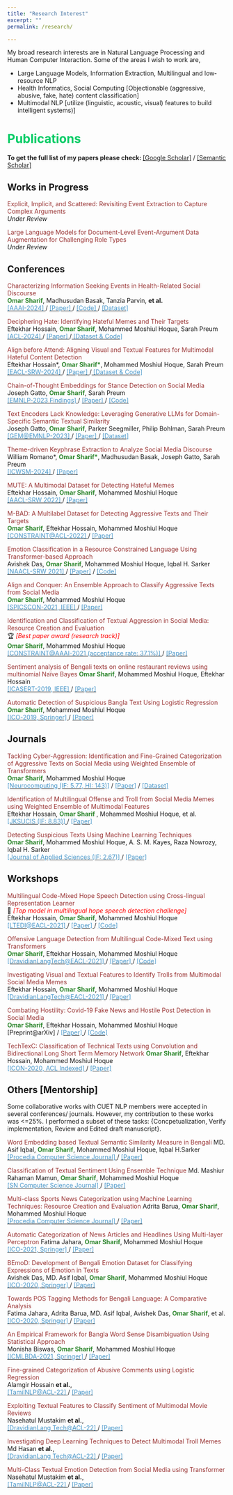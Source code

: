 ```yaml
---
title: "Research Interest"
excerpt: ""
permalink: /research/

---
```


My broad research interests are in Natural Language Processing and Human Computer Interaction. Some of the areas I wish to work are,

 * Large Language Models, Information Extraction, Multilingual and low‐resource NLP
 * Health Informatics, Social Computing [Objectionable (aggressive, abusive, fake, hate) content classification]
 * Multimodal NLP [utilize (linguistic, acoustic, visual) features to build intelligent systems)]
 
  
<!--
  ## <font color="#00cc66"> Research Statement </font>  
    Will write my research statement here.
  *<font color="#ff6633">Omar Sharif</font>*
-->

# <font color="#00cc66"> Publications </font> 

<b>To get the full list of my papers please check: </b>[[Google Scholar]](https://scholar.google.com/citations?hl=en&user=TBBRv2wAAAAJ&view_op=list_works&authuser=1&sortby=pubdate) / [[Semantic Scholar]](https://www.semanticscholar.org/author/Omar-Sharif/2073472600)

## <font > Works in Progress </font> 

<font color="#993333">Explicit, Implicit, and Scattered: Revisiting Event Extraction to Capture Complex Arguments</font>     
*<font >Under Review</font>*  

<font color="#993333">Large Language Models for Document-Level Event-Argument Data Augmentation for Challenging Role Types</font>     
*<font >Under Review</font>*  

## <font> Conferences </font> 
 <font color="#993333"> Characterizing Information Seeking Events in Health-Related Social Discourse</font>  
 <b><font color="#2d862d">Omar Sharif</font></b>, Madhusudan Basak, Tanzia Parvin, <b>et al.</b>    
 [<font color="#4796C9"> [AAAI-2024] </font>](https://aaai.org/aaai-conference/call-for-the-special-track-on-ai-for-social-impact/) / [<font color="#4796C9">[Paper] </font>](https://arxiv.org/pdf/2308.09156.pdf) / [<font   color="#4796C9"> [Code] </font>](https://github.com/omar-sharif03/AAAI-2024/tree/main/Codes) / [<font   color="#4796C9"> [Dataset] </font>](https://github.com/omar-sharif03/AAAI-2024/tree/main/AAAI-2024-Dataset)

 <font color="#993333"> Deciphering Hate: Identifying Hateful Memes and Their Targets</font>  
  Eftekhar Hossain, <b><font color="#2d862d">Omar Sharif</font></b>, Mohammed Moshiul Hoque, Sarah Preum  
  [<font color="#4796C9"> [ACL-2024] </font>](https://2024.aclweb.org/) / [<font color="#4796C9">[Paper] </font>](https://arxiv.org/abs/2403.10829)/[<font color="#4796C9"> [Dataset & Code] </font>](https://github.com/eftekhar-hossain/Bengali-Hateful-Memes)

 <font color="#993333"> Align before Attend: Aligning Visual and Textual Features for Multimodal Hateful Content Detection </font>  
  Eftekhar Hossain*, <b><font color="#2d862d">Omar Sharif*</font></b>, Mohammed Moshiul Hoque, Sarah Preum  
  [<font color="#4796C9"> [EACL-SRW-2024] </font>](https://2024.eacl.org/) / [<font color="#4796C9">[Paper] </font>](https://aclanthology.org/2024.eacl-srw.12/)/[<font color="#4796C9"> [Dataset & Code] </font>](https://github.com/eftekhar-hossain/Bengali-Hateful-Memes)

 <font color="#993333"> Chain-of-Thought Embeddings for Stance Detection on Social Media</font>  
  Joseph Gatto, <b><font color="#2d862d">Omar Sharif</font></b>, Sarah Preum   
  [<font color="#4796C9"> [EMNLP-2023 Findings] </font>](https://2023.emnlp.org/) / [<font color="#4796C9">[Paper] </font>](https://aclanthology.org/2023.findings-emnlp.273/) / [<font   color="#4796C9"> [Code] </font>](https://github.com/JosephGatto/Chain-of-Thought-Embeddings)

 <font color="#993333"> Text Encoders Lack Knowledge: Leveraging Generative LLMs for
Domain-Specific Semantic Textual Similarity</font>  
  Joseph Gatto, <b><font color="#2d862d">Omar Sharif</font></b>, Parker Seegmiller, Philip Bohlman, Sarah Preum   
  [<font color="#4796C9"> [GEM@EMNLP-2023] </font>](https://gem-benchmark.com/workshop) / [<font color="#4796C9">[Paper] </font>](https://aclanthology.org/2023.gem-1.23/) / [<font color="#4796C9"> [Dataset] </font>](https://github.com/Persist-Lab/Domain-Specific-STS) 
  
 <font color="#993333"> Theme-driven Keyphrase Extraction to Analyze Social Media Discourse</font>  
  William Romano*, <b><font color="#2d862d">Omar Sharif*</font></b>, Madhusudan Basak, Joseph Gatto, Sarah Preum  
  [<font color="#4796C9"> [ICWSM-2024] </font>](https://www.icwsm.org/2023/index.html/call_for_submissions.html) / [<font color="#4796C9">[Paper] </font>](https://arxiv.org/abs/2301.11508)

<!--

<font color="#993333"> MemoSen: A Multimodal Dataset for Sentiment Analysis of Memes</font>  
  Eftekhar Hossain, <b><font color="#2d862d">Omar Sharif</font></b>, Mohammed Moshiul Hoque  
  [<font color="#4796C9"> [LREC-2022] </font>](https://lrec2022.lrec-conf.org/en/) / [<font color="#4796C9">[Paper] </font>](http://www.lrec-conf.org/proceedings/lrec2022/pdf/2022.lrec-1.165.pdf)

-->

  <font color="#993333"> MUTE: A Multimodal Dataset for Detecting Hateful Memes</font>  
  Eftekhar Hossain, <b><font color="#2d862d">Omar Sharif</font></b>, Mohammed Moshiul Hoque  
  [<font color="#4796C9"> [AACL-SRW 2022] </font>](https://www.aacl2022.org/) / [<font color="#4796C9">[Paper] </font>](https://aclanthology.org/2022.aacl-srw.5/)
  
  <font color="#993333"> M-BAD: A Multilabel Dataset for Detecting Aggressive Texts and Their Targets </font>  
  <b><font color="#2d862d">Omar Sharif</font></b>, Eftekhar Hossain, Mohammed Moshiul Hoque  
  [<font color="	#4796C9"> [CONSTRAINT@ACL-2022] </font>](https://lcs2.iiitd.edu.in/CONSTRAINT-2022/) / [<font color="#4796C9">[Paper] </font>](https://aclanthology.org/2022.constraint-1.9/)
 
  <font color="#993333"> Emotion Classification in a Resource Constrained Language Using Transformer-based Approach </font>  
  Avishek Das, <b><font color="#2d862d">Omar Sharif</font></b>, Mohammed Moshiul Hoque, Iqbal H. Sarker   
  [<font color="#4796C9"> [NAACL-SRW 2021] </font>](https://naacl2021-srw.github.io/) / [<font color="#4796C9">[Paper]</font>](https://aclanthology.org/2021.naacl-srw.19/) / [<font color="#4796C9"> [Code] </font>](https://github.com/omar-sharif03/NAACL-SRW-2021)
  
  <font color="#993333"> Align and Conquer: An Ensemble Approach to Classify Aggressive Texts from Social Media </font>    
  <b><font color="#2d862d">Omar Sharif</font></b>, Mohammed Moshiul Hoque    
  [<font color="#4796C9"> [SPICSCON-2021, IEEE] </font>](https://ieeexplore.ieee.org/xpl/conhome/9885262/proceeding) / [<font color="#4796C9">[Paper]     </font>](https://ieeexplore.ieee.org/abstract/document/9885420) 

 <font color="#993333"> Identification and Classification of Textual Aggression in Social Media: Resource Creation and Evaluation </font>     
  🏆 *<font color="#f00">[Best paper award (research track)]</font>*   
 <b><font color="#2d862d">Omar Sharif</font></b>, Mohammed Moshiul Hoque    
 [<font color="#4796C9"> [CONSTRAINT@AAAI-2021 (acceptance rate: 37.1%)] </font>](http://lcs2.iiitd.edu.in/CONSTRAINT-2021) / [<font color="#4796C9">[Paper] </font>](https://link.springer.com/chapter/10.1007%2F978-3-030-73696-5_2) 

<!--
 
 <font color="#993333"> SentiLSTM: A Deep Learning Approach for Sentiment Analysis of Restaurant Reviews</font> 
 Eftekhar Hossain, <b><font color="#2d862d">Omar Sharif</font></b>, Mohammed Moshiul Hoque, Iqbal H. Sarker   
 [<font color="#4796C9"> [HIS-2020, Springer] </font>](http://www.mirlabs.net/his20/) / [<font color="#4796C9">[Paper] </font>](https://arxiv.org/abs/2011.09684)

-->
 
 <font color="#993333">Sentiment analysis of Bengali texts on online restaurant reviews using multinomial Naïve Bayes</font> 
 <b><font color="#2d862d">Omar Sharif</font></b>, Mohammed Moshiul Hoque, Eftekhar Hossain   
 [<font color="#4796C9"> [ICASERT-2019, IEEE] </font>](https://ieeexplore.ieee.org/xpl/conhome/8931128/proceeding) / [<font color="#4796C9">[Paper] </font>](https://ieeexplore.ieee.org/abstract/document/8934655)

<!--
 
 <font color="#993333">Offline Bengali Handwritten Sentence Recognition Using BiLSTM and CTC Networks</font>  
  M. A. Muhaimin Sakib, <b><font color="#2d862d">Omar Sharif</font></b>, Mohammed Moshiul Hoque  
 [<font color="#4796C9"> [ICIoTCT 2020, Springer] </font>](http://iciotct2021.iaasse.org/index.html) / [<font color="#4796C9">[Paper] </font>](https://link.springer.com/chapter/10.1007/978-3-030-76736-5_15)
 
 -->  

 <font color="#993333">Automatic Detection of Suspicious Bangla Text Using Logistic Regression</font> 
 <b><font color="#2d862d">Omar Sharif</font></b>, Mohammed Moshiul Hoque    
 [<font color="#4796C9"> [ICO-2019, Springer] </font>](https://www.icico.info/ico-2019) / [<font color="#4796C9">[Paper] </font>](https://link.springer.com/chapter/10.1007/978-3-030-33585-4_57)        


## <font > Journals </font>  

<font color="#993333">Tackling Cyber-Aggression: Identification and Fine-Grained Categorization of Aggressive Texts on Social Media using Weighted Ensemble of Transformers  </font>                                            
<b><font color="#2d862d">Omar Sharif</font></b>, Mohammed Moshiul Hoque    
[<font color="#4796C9"> [Neurocomputing (IF: 5.77, HI: 143)]</font>](https://www.journals.elsevier.com/neurocomputing) / [<font color="#4796C9">[Paper]</font>](https://www.sciencedirect.com/science/article/abs/pii/S0925231221018567) / [<font color="#4796C9">[Dataset]</font>](https://github.com/omar-sharif03/BAD-Bangla-Aggressive-Text-Dataset)
  
 <font color="#993333">Identification of Multilingual Offense and Troll from Social Media Memes using Weighted Ensemble of Multimodal Features </font>   
 Eftekhar Hossain, <b><font color="#2d862d">Omar Sharif</font> </b>, Mohammed Moshiul Hoque, et al.     
 [<font color=" #4796C9"> [JKSUCIS (IF: 8.83)] </font>](https://www.sciencedirect.com/journal/journal-of-king-saud-university-computer-and-information-sciences) / [<font color="#4796C9">[Paper] </font>](https://www.sciencedirect.com/science/article/pii/S1319157822002166) 
  
 <font color="#993333">Detecting Suspicious Texts Using Machine Learning Techniques  </font>     
  <b><font color="#2d862d">Omar Sharif</font></b>, Mohammed Moshiul Hoque, A. S. M. Kayes, Raza Nowrozy, Iqbal H. Sarker    
  [<font color="#4796C9"> [Journal of Applied Sciences (IF: 2.67)] </font>](https://www.mdpi.com/journal/applsci) / [<font color="#4796C9">[Paper] </font>](https://www.mdpi.com/2076-3417/10/18/6527)

<!--
  <font color="#993333">Multi-class Textual Emotion Categorization using Ensemble of Convolutional and Recurrent Neural Network</font>  
   Tanzaia Parvin, <b><font color="#2d862d">Omar Sharif</font></b>, Mohammed Moshiul Hoque    
   [<font color="#4796C9"> [SN Computer Science Journal] </font>](https://www.springer.com/journal/42979) / [<font color="#4796C9">[Paper] </font>](https://link.springer.com/article/10.1007/s42979-021-00913-0)
   
  <font color="#993333"> BEmoC: A Corpus for Identifying Emotion in Bengali Texts </font>   
   MD. Asif Iqbal, Avishek Das, <b><font color="#2d862d">Omar Sharif</font></b>, Mohammed Moshiul Hoque, Iqbal H.Sarker   
   [<font color="#4796C9"> [SN Computer Science Journal] </font>](https://www.springer.com/journal/42979) / [<font color="#4796C9">[Paper] </font>](https://link.springer.com/article/10.1007/s42979-022-01028-w)
-->

## <font > Workshops </font>
 
  <font color="#993333"> Multilingual Code-Mixed Hope Speech Detection using Cross-lingual Representation Learner</font>  
 🥇 *<font color="#f00">[Top model in multilingual hope speech detection challenge]</font>*       
  Eftekhar Hossain, <b><font color="#2d862d">Omar Sharif</font></b>, Mohammed Moshiul Hoque   
  [<font color="#4796C9"> [LTEDI@EACL-2021] </font>](https://sites.google.com/view/lt-edi-2021/home) / [<font color="#4796C9">[Paper] </font>](https://www.aclweb.org/anthology/2021.ltedi-1.25/) / [<font   color="#4796C9"> [Code] </font>](https://github.com/omar-sharif03/CUET_NLP-EACL_2021)  


 <font color="#993333"> Offensive Language Detection from Multilingual Code-Mixed Text using Transformers</font>  
 <b><font color="#2d862d">Omar Sharif</font></b>,  Eftekhar Hossain, Mohammed Moshiul Hoque  
  [<font color="#4796C9"> [DravidianLangTech@EACL-2021] </font>](https://dravidianlangtech.github.io/2021/index.html) / [<font color="#4796C9">[Paper] </font>](https://www.aclweb.org/anthology/2021.dravidianlangtech-1.35/) / [<font   color="#4796C9"> [Code] </font>](https://github.com/omar-sharif03/CUET_NLP-EACL_2021)  
 

 <font color="#993333"> Investigating Visual and Textual Features to Identify Trolls from Multimodal Social Media Memes</font>    
  Eftekhar Hossain, <b><font color="#2d862d">Omar Sharif</font></b>, Mohammed Moshiul Hoque    
  [<font color="#4796C9"> [DravidianLangTech@EACL-2021] </font>](https://dravidianlangtech.github.io/2021/index.html) / [<font color="#4796C9">[Paper] </font>](https://www.aclweb.org/anthology/2021.dravidianlangtech-1.43/) 
  
 <font color="#993333"> Combating Hostility: Covid-19 Fake News and Hostile Post Detection in Social Media</font>  
<b><font color="#2d862d">Omar Sharif</font></b>,  Eftekhar Hossain, Mohammed Moshiul Hoque  
 [Preprint@arXiv]  / [<font color="#4796C9">[Paper] </font>](https://arxiv.org/abs/2101.03291) / [<font color="#4796C9"> [Code] </font>](https://github.com/omar-sharif03/CONSTRAINT-AAAI2021) 
 
 <font color="#993333"> TechTexC: Classification of Technical Texts using Convolution and Bidirectional Long Short Term Memory Network</font> 
 <b><font color="#2d862d">Omar Sharif</font></b>,  Eftekhar Hossain, Mohammed Moshiul Hoque  
[<font color="#4796C9"> [ICON-2020, ACL Indexed] </font>](https://www.iitp.ac.in/~ai-nlp-ml/icon2020/index.html) / [<font color="#4796C9">[Paper] </font>](https://aclanthology.org/2020.icon-techdofication.8/)
  
  
## <font > Others [Mentorship] </font>

Some collaborative works with CUET NLP members were accepted in several conferences/ journals. However, my contribution to these works was <=25%. I performed a subset of these tasks: {Concpetualization, Verify implementation, Review and Edited draft manuscript}.
  
 <font color="#993333">Word Embedding based Textual Semantic Similarity Measure in Bengali </font> 
  MD. Asif Iqbal, <b><font color="#2d862d">Omar Sharif</font></b>, Mohammed Moshiul Hoque, Iqbal H.Sarker    
  [<font color="#4796C9"> [Procedia Computer Science Journal] </font>](https://www.sciencedirect.com/journal/procedia-computer-science) / [<font color="#4796C9">[Paper] </font>](https://www.sciencedirect.com/science/article/pii/S1877050921020512)
  
 <font color="#993333">Classification of Textual Sentiment Using Ensemble Technique </font> 
  Md. Mashiur Rahaman Mamun, <b><font color="#2d862d">Omar Sharif</font></b>, Mohammed Moshiul Hoque    
  [<font color="#4796C9"> [SN Computer Science Journal] </font>](https://www.springer.com/journal/42979) / [<font color="#4796C9">[Paper] </font>](https://link.springer.com/article/10.1007/s42979-021-00922-z)
  
  <font color="#993333">Multi-class Sports News Categorization using Machine Learning Techniques: Resource Creation and Evaluation</font> 
  Adrita Barua, <b><font color="#2d862d">Omar Sharif</font></b>, Mohammed Moshiul Hoque    
  [<font color="#4796C9"> [Procedia Computer Science Journal] </font>](https://www.sciencedirect.com/journal/procedia-computer-science) / [<font color="#4796C9">[Paper] </font>](https://www.sciencedirect.com/science/article/pii/S1877050921021268)
  
<font color="#993333">Automatic Categorization of News Articles and Headlines Using Multi-layer Perceptron</font> 
  Fatima Jahara, <b><font color="#2d862d">Omar Sharif</font></b>, Mohammed Moshiul Hoque   
  [<font color="#4796C9"> [ICO-2021, Springer] </font>](https://www.icico.info/) / [<font color="#4796C9">[Paper] </font>](https://link.springer.com/chapter/10.1007/978-3-030-93247-3_16)
 
 <font color="#993333">BEmoD: Development of Bengali Emotion Dataset for Classifying Expressions of Emotion in Texts</font>  
  Avishek Das, MD. Asif Iqbal, <b><font color="#2d862d">Omar Sharif</font></b>, Mohammed Moshiul Hoque    
  [<font color="#4796C9"> [ICO-2020, Springer] </font>](https://www.icico.info/ico2020-virtual-conference) / [<font color="#4796C9">[Paper] </font>](https://link.springer.com/chapter/10.1007/978-3-030-68154-8_94)
  
 <font color="#993333">Towards POS Tagging Methods for Bengali Language: A Comparative Analysis</font>  
  Fatima Jahara, Adrita Barua, MD. Asif Iqbal, Avishek Das, <b><font color="#2d862d">Omar Sharif</font></b>, et al.   
  [<font color="#4796C9"> [ICO-2020, Springer] </font>](https://www.icico.info/ico2020-virtual-conference) / [<font color="#4796C9">[Paper] </font>](https://link.springer.com/chapter/10.1007/978-3-030-68154-8_93)
  
  <font color="#993333">An Empirical Framework for Bangla Word Sense Disambiguation Using Statistical Approach</font>  
  Monisha Biswas, <b><font color="#2d862d">Omar Sharif</font></b>, Mohammed Moshiul Hoque  
  [<font color="#4796C9"> [ICMLBDA-2021, Springer] </font>](https://link.springer.com/conference/icmlbda) / [<font color="#4796C9">[Paper] </font>](https://link.springer.com/chapter/10.1007/978-3-030-82469-3_3)
  
<font color="#993333"> Fine-grained Categorization of Abusive Comments using Logistic Regression </font>  
 Alamgir Hossain <b>et al.</b>,  
[<font color="#4796C9"> [TamilNLP@ACL-22] </font>](https://dravidianlangtech.github.io/2022/) / [<font color="#4796C9">[Paper] </font>](https://aclanthology.org/2022.dravidianlangtech-1.34/)
 
 <font color="#993333"> Exploiting Textual Features to Classify Sentiment of Multimodal Movie Reviews </font>  
 Nasehatul Mustakim <b>et al.</b>,  
[<font color="#4796C9"> [DravidianLang Tech@ACL-22] </font>](https://dravidianlangtech.github.io/2022/) / [<font color="#4796C9">[Paper] </font>](https://aclanthology.org/2022.dravidianlangtech-1.30/)


 <font color="#993333"> Investigating Deep Learning Techniques to Detect Multimodal Troll Memes </font>  
 Md Hasan <b>et al.</b>,  
[<font color="#4796C9"> [DravidianLang Tech@ACL-22] </font>](https://dravidianlangtech.github.io/2022/) / [<font color="#4796C9">[Paper] </font>](https://aclanthology.org/2022.dravidianlangtech-1.27/)


<font color="#993333"> Multi-Class Textual Emotion Detection from Social Media using Transformer </font>  
Nasehatul Mustakim <b>et al.</b>,  
[<font color="#4796C9"> [TamilNLP@ACL-22] </font>](https://dravidianlangtech.github.io/2022/) / [<font color="#4796C9">[Paper] </font>](https://aclanthology.org/2022.dravidianlangtech-1.31/)




  
